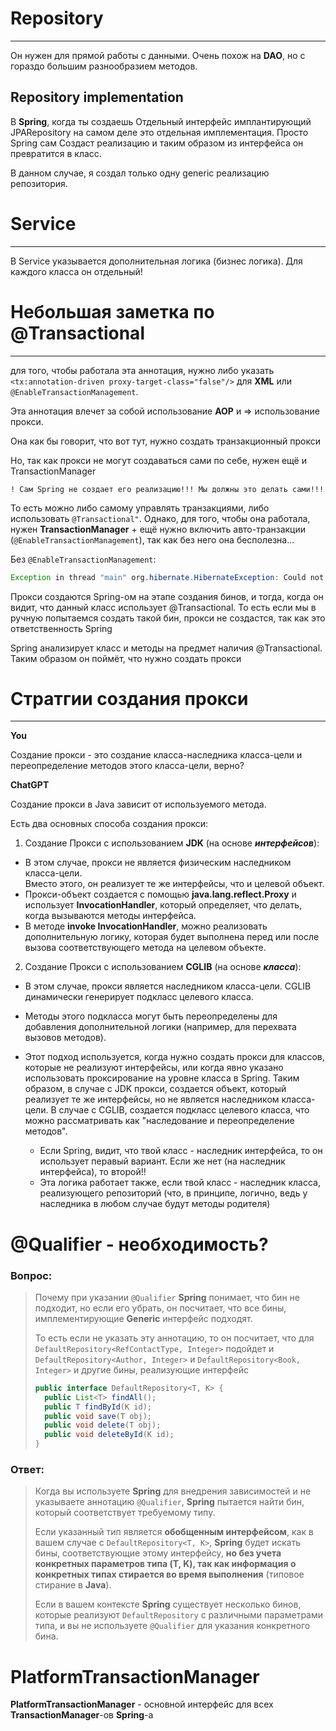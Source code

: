 # Repository
***
Он нужен для прямой работы с данными. Очень похож на __DAO__, но с гораздо большим разнообразием методов.

## Repository implementation

В __Spring__, когда ты создаешь Отдельный интерфейс имплантирующий JPARepository на самом деле это отдельная имплементация.
Просто Spring сам Создаст реализацию и таким образом из интерфейса он превратится в класс. 

В данном случае, я создал только одну generic реализацию репозитория.

# Service
***

В Service указывается дополнительная логика (бизнес логика). Для каждого класса он отдельный!



# Небольшая заметка по @Transactional
***

для того, чтобы работала эта аннотация, нужно либо указать  `<tx:annotation-driven proxy-target-class="false"/>` для __XML__ или `@EnableTransactionManagement`.  

Эта аннотация влечет за собой использование __AOP__ и => использование прокси.

Она как бы говорит, что вот тут, нужно создать транзакционный прокси

Но, так как прокси не могут создаваться сами по себе, нужен ещё и TransactionManager

    ! Сам Spring не создает его реализацию!!! Мы должны это делать сами!!!

То есть можно либо самому управлять транзакциями, либо использовать `@Transactional"`. Однако, для того, чтобы она работала, нужен __TransactionManager__ + ещё нужно включить авто-транзакции (`@EnableTransactionManagement`), так как без него она бесполезна...

Без `@EnableTransactionManagement`:
```java
Exception in thread "main" org.hibernate.HibernateException: Could not obtain transaction-synchronized Session for current thread
```

Прокси создаются Spring-ом на этапе создания бинов, и тогда, когда он видит, что данный класс использует @Transactional. То есть если мы в ручную попытаемся создать такой бин, прокси не создастся, так как это ответственность Spring

Spring анализирует класс и методы на предмет наличия @Transactional. Таким образом он поймёт, что нужно создать прокси


# Стратгии создания прокси
***
__You__

Создание прокси - это создание класса-наследника класса-цели и переопределение методов этого класса-цели, верно?

__ChatGPT__

Создание прокси в Java зависит от используемого метода. 

Есть два основных способа создания прокси:

1. Создание Прокси с использованием __JDK__ (на основе ___интерфейсов___):

* В этом случае, прокси не является физическим наследником класса-цели. \
Вместо этого, он реализует те же интерфейсы, что и целевой объект.
* Прокси-объект создается с помощью __java.lang.reflect.Proxy__ и использует __InvocationHandler__, который определяет, что делать, когда вызываются методы интерфейса.
* В методе __invoke InvocationHandler__, можно реализовать дополнительную логику, которая будет выполнена перед или после вызова соответствующего метода на целевом объекте.

2. Создание Прокси с использованием __CGLIB__ (на основе ___класса___):

* В этом случае, прокси является наследником класса-цели. CGLIB динамически генерирует подкласс целевого класса.
* Методы этого подкласса могут быть переопределены для добавления дополнительной логики (например, для перехвата вызовов методов).
* Этот подход используется, когда нужно создать прокси для классов, которые не реализуют интерфейсы, или когда явно указано использовать проксирование на уровне класса в Spring.
Таким образом, в случае с JDK прокси, создается объект, который реализует те же интерфейсы, но не является наследником класса-цели. В случае с CGLIB, создается подкласс целевого класса, что можно рассматривать как "наследование и переопределение методов".


    * Если Spring, видит, что твой класс - наследник интерфейса, то он использует перавый вариант. Если же нет (на наследник интерфейса), то второй!!
    * Эта логика работает также, если твой класс - наследник класса, реализующего репозиторий (что, в принципе, логично, ведь у наследника в любом случае будут методы родителя)

# @Qualifier - необходимость?

### Вопрос:
> Почему при указании `@Qualifier` __Spring__ понимает, что бин не подходит, но если его убрать, он посчитает, что все бины, имплементирующие __Generic__ интерфейс подходят.
>
> То есть если не указать эту аннотацию, то он посчитает, что для `DefaultRepository<RefContactType, Integer>` подойдет и `DefaultRepository<Author, Integer>` и `DefaultRepository<Book, Integer>` и другие бины, реализующие интерфейс
>
> ```java
> public interface DefaultRepository<T, K> {
>   public List<T> findAll();
>   public T findById(K id);
>   public void save(T obj);
>   public void delete(T obj);
>   public void deleteById(K id);
> }
> ```

### Ответ:
>Когда вы используете __Spring__ для внедрения зависимостей и не указываете аннотацию `@Qualifier`, __Spring__ пытается найти бин, который соответствует требуемому типу. 
> 
> Если указанный тип является __обобщенным интерфейсом__, как в вашем случае с `DefaultRepository<T, K>`, __Spring__ будет искать бины, соответствующие этому интерфейсу, __но без учета конкретных параметров типа (T, K), так как информация о конкретных типах стирается во время выполнения__ (типовое стирание в __Java__).
>
> Если в вашем контексте __Spring__ существует несколько бинов, которые реализуют `DefaultRepository` с различными параметрами типа, и вы не используете `@Qualifier` для указания конкретного бина.



# PlatformTransactionManager

__PlatformTransactionManager__ - основной интерфейс для всех __TransactionManager__-ов __Spring__-а